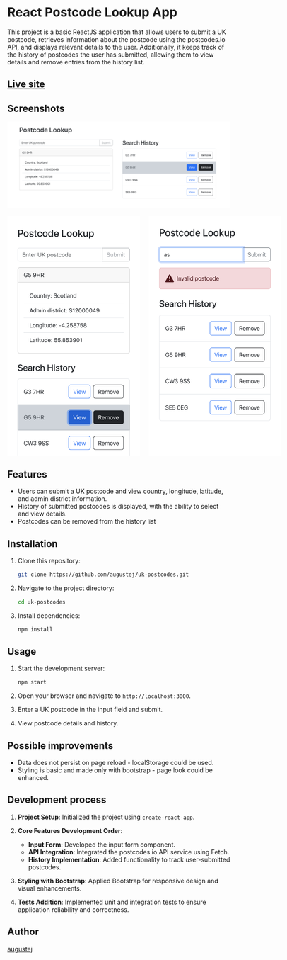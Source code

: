 # React Postcode Lookup App

This project is a basic ReactJS application that allows users to submit a UK postcode, retrieves information about the postcode using the postcodes.io API, and displays relevant details to the user. Additionally, it keeps track of the history of postcodes the user has submitted, allowing them to view details and remove entries from the history list.

## [Live site](https://augustej.github.io/uk-postcodes)

## Screenshots

![Desktop screenshot](public/screenshots/desktop-scr.png)

<div style="display: flex; gap: 20px">
<img src="public/screenshots/mobile-scr.png" alt="Mobile screenshot" style="max-width: 300px;">
<img src="public/screenshots/mobile-error-scr.png" alt="Mobile screenshot with error" style="max-width: 300px;">
</div>

## Features

- Users can submit a UK postcode and view country, longitude, latitude, and admin district information.
- History of submitted postcodes is displayed, with the ability to select and view details.
- Postcodes can be removed from the history list

## Installation

1. Clone this repository:

   ```bash
   git clone https://github.com/augustej/uk-postcodes.git
   ```

2. Navigate to the project directory:

   ```bash
   cd uk-postcodes
   ```

3. Install dependencies:

   ```bash
   npm install
   ```

## Usage

1. Start the development server:

   ```bash
   npm start
   ```

2. Open your browser and navigate to `http://localhost:3000`.

3. Enter a UK postcode in the input field and submit.

4. View postcode details and history.

## Possible improvements

- Data does not persist on page reload - localStorage could be used.
- Styling is basic and made only with bootstrap - page look could be enhanced.

## Development process

1. **Project Setup**: Initialized the project using `create-react-app`.

2. **Core Features Development Order**:

   - **Input Form**: Developed the input form component.
   - **API Integration**: Integrated the postcodes.io API service using Fetch.
   - **History Implementation**: Added functionality to track user-submitted postcodes.

3. **Styling with Bootstrap**: Applied Bootstrap for responsive design and visual enhancements.

4. **Tests Addition**: Implemented unit and integration tests to ensure application reliability and correctness.

## Author

[augustej](https://augustej.github.io/)
